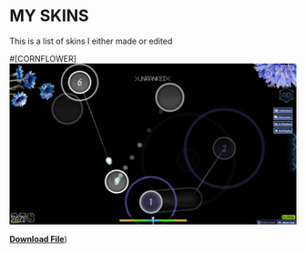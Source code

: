 # MY SKINS

This is a list of skins I either made or edited

#[CORNFLOWER]![Screenshot of the application](screenshot382.jpg)

[**Download File**](https://www.mediafire.com/file/pqfdp19u3uds71o/cornflower.osk/file))
